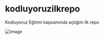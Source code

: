 # kodluyoruzilkrepo
Kodluyoruz Eğitimi kapsamında açtığım ilk repo

![image](https://github.com/rabiaaaslann/kodluyoruzilkrepo/assets/116019055/ffdd3add-399f-4999-87a8-40732ea71ade)
